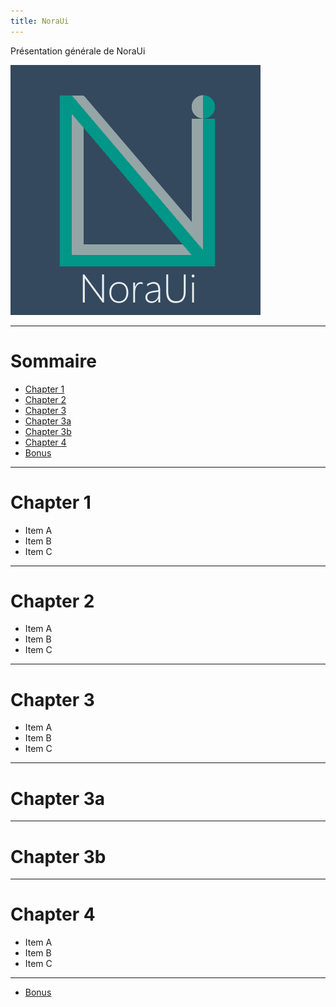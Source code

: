 ```yaml
---
title: NoraUi
---
```

Présentation générale de NoraUi

![logo](img/noraui.png)

---
# Sommaire

* [Chapter 1](#/2)
* [Chapter 2](#/3)
* [Chapter 3](#/4)
* [Chapter 3a](#/4/1)
* [Chapter 3b](#/4/2)
* [Chapter 4](#/5)
* [Bonus](bonus.md)

---

# Chapter 1

* Item A <!-- .element: class="fragment" -->
* Item B <!-- .element: class="fragment" -->
* Item C <!-- .element: class="fragment" -->

---

# Chapter 2

* Item A <!-- .element: class="fragment" -->
* Item B <!-- .element: class="fragment" -->
* Item C <!-- .element: class="fragment" -->

---

# Chapter 3

* Item A <!-- .element: class="fragment" -->
* Item B <!-- .element: class="fragment" -->
* Item C <!-- .element: class="fragment" -->

----

# Chapter 3a

----

# Chapter 3b

---

# Chapter 4

* Item A <!-- .element: class="fragment" -->
* Item B <!-- .element: class="fragment" -->
* Item C <!-- .element: class="fragment" -->

---

* [Bonus](bonus.md)
